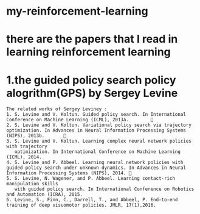 # my-reinforcement-learning
# there are the papers that I read in learning reinforcement learning
# 1.the guided policy search policy alogrithm(GPS) by Sergey Levine 
    The related works of Sergey Leviney :
    1. S. Levine and V. Koltun. Guided policy search. In International Conference on Machine Learning (ICML), 2013a.        
    2. S. Levine and V. Koltun. Variational policy search via trajectory optimization. In Advances in Neural Information Processing Systems (NIPS), 2013b.       
    3. S. Levine and V. Koltun. Learning complex neural network policies with trajectory    
       optimization. In International Conference on Machine Learning (ICML), 2014.     
    4. S. Levine and P. Abbeel. Learning neural network policies with guided policy search under unknown dynamics. In Advances in Neural Information Processing Systems (NIPS), 2014. 
    5. S. Levine, N. Wagener, and P. Abbeel. Learning contact-rich manipulation skills 
       with guided policy search. In International Conference on Robotics and Automation (ICRA), 2015. 
    6. Levine, S., Finn, C., Darrell, T., and Abbeel, P. End-to-end training of deep visuomotor policies. JMLR, 17(1),2016.
